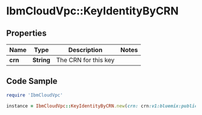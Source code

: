 # IbmCloudVpc::KeyIdentityByCRN

## Properties

Name | Type | Description | Notes
------------ | ------------- | ------------- | -------------
**crn** | **String** | The CRN for this key | 

## Code Sample

```ruby
require 'IbmCloudVpc'

instance = IbmCloudVpc::KeyIdentityByCRN.new(crn: crn:v1:bluemix:public:is:us-south:a/123456::key:a6b1a881-2ce8-41a3-80fc-36316a73f803)
```


